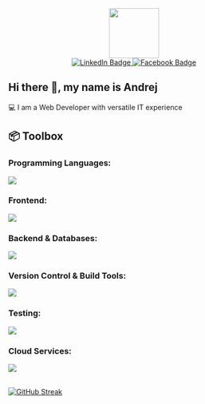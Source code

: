 <div id="header" align="center">
  <img src="https://media.giphy.com/media/6ib6KPmkeAjDTxMxij/giphy.gif" width="100"/>
</div>
<div id="badges" align="center">
  <a href="https://www.linkedin.com/in/andrej-berezni">
  <img src="https://img.shields.io/badge/LinkedIn-green?style=for-the-badge&logo=linkedin&logoColor=white" alt="LinkedIn Badge"/>
  </a>
  <a href="https://www.facebook.com/andrej.berezni">
  <img src="https://img.shields.io/badge/Facebook-blue?style=for-the-badge&logo=facebook&logoColor=white" alt="Facebook Badge"/>
  </a>
</div>
<div align="center">
<img src="https://komarev.com/ghpvc/?username=AndrejBerezni&style=flat-square&color=orange" alt="" />
</div>
<h2 align="start">Hi there 👋, my name is Andrej</h2>
<p align="start">💻 I am a Web Developer with versatile IT experience</p>
<h2>📦 Toolbox</h2>
 <h3><b>Programming Languages:</b></h3>
  <p align="start">
  <a href="https://skillicons.dev">
    <img src="https://skillicons.dev/icons?i=javascript,typescript&perline=5" />
  </a>
</p>
 <h3><b>Frontend:</b></h3>
  <p align="start">
  <a href="https://skillicons.dev">
    <img src="https://skillicons.dev/icons?i=react,nextjs,redux,html,css,tailwind,styledcomponents,bootstrap,materialui&perline=5" />
  </a>
</p>
<h3><b>Backend & Databases:</b></h3>
 <p align="start">
  <a href="https://skillicons.dev">
    <img src="https://skillicons.dev/icons?i=nodejs,express,nestjs,firebase,mysql,postgres,mongodb&perline=5" />
  </a>
</p>
<h3><b>Version Control & Build Tools:</b></h3>
 <p align="start">
  <a href="https://skillicons.dev">
    <img src="https://skillicons.dev/icons?i=git,github,gitlab,webpack,vite&perline=5" />
  </a>
</p>
<h3><b>Testing:</b></h3>
 <p align="start">
  <a href="https://skillicons.dev">
    <img src="https://skillicons.dev/icons?i=cypress,jest&perline=5" />
  </a>
</p>
<h3><b>Cloud Services:</b></h3>
 <p align="start">
  <a href="https://skillicons.dev">
    <img src="https://skillicons.dev/icons?i=azure,aws&perline=5" />
  </a>
</p>
<br/>
<div align="start">
<a href="https://git.io/streak-stats"><img src="http://github-readme-streak-stats.herokuapp.com?user=AndrejBerezni&theme=soft-green&hide_border=true&date_format=j%20M%5B%20Y%5D" alt="GitHub Streak" /></a>
</div>

